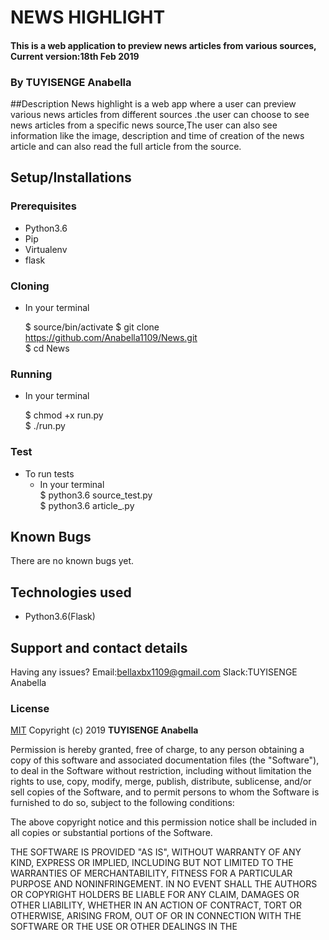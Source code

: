 # NEWS HIGHLIGHT
#### This is a web application to preview news articles from various sources, Current version:18th Feb 2019

### By **TUYISENGE Anabella**
##Description
News highlight is a web app where a user can preview various news articles from different sources .the user can choose to see news articles from a specific news source,The user can also see information like the image, description and time of creation of the news article and can also read the full article from the source.

## Setup/Installations

### Prerequisites
* Python3.6
* Pip
* Virtualenv
* flask

### Cloning
* In your terminal <br>

    $ <name of virtual environment> source/bin/activate
    $ git clone https://github.com/Anabella1109/News.git<br>
    $ cd News

### Running
 * In your terminal<br>

     $ chmod +x run.py<br>
     $ ./run.py

### Test
* To run tests
  * In your terminal<br>
  $ python3.6 source_test.py<br>
   $ python3.6 article_.py


## Known Bugs

There are no known bugs yet.

## Technologies used

* Python3.6(Flask)

## Support and contact details

Having any issues?
Email:bellaxbx1109@gmail.com
Slack:TUYISENGE Anabella

### License

[MIT](https://choosealicense.com/licenses/mit/)
Copyright (c) 2019 **TUYISENGE Anabella**

Permission is hereby granted, free of charge, to any person obtaining a copy
of this software and associated documentation files (the "Software"), to deal
in the Software without restriction, including without limitation the rights
to use, copy, modify, merge, publish, distribute, sublicense, and/or sell
copies of the Software, and to permit persons to whom the Software is
furnished to do so, subject to the following conditions:

The above copyright notice and this permission notice shall be included in all
copies or substantial portions of the Software.

THE SOFTWARE IS PROVIDED "AS IS", WITHOUT WARRANTY OF ANY KIND, EXPRESS OR
IMPLIED, INCLUDING BUT NOT LIMITED TO THE WARRANTIES OF MERCHANTABILITY,
FITNESS FOR A PARTICULAR PURPOSE AND NONINFRINGEMENT. IN NO EVENT SHALL THE
AUTHORS OR COPYRIGHT HOLDERS BE LIABLE FOR ANY CLAIM, DAMAGES OR OTHER
LIABILITY, WHETHER IN AN ACTION OF CONTRACT, TORT OR OTHERWISE, ARISING FROM,
OUT OF OR IN CONNECTION WITH THE SOFTWARE OR THE USE OR OTHER DEALINGS IN THE

